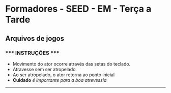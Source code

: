 # Formadores - SEED - EM - Terça a Tarde
## Arquivos de jogos 

### *** INSTRUÇÕES ***

- Movimento do ator ocorre através das setas do teclado.
- Atravesse sem ser atropelado
- Ao ser atropelado, o ator retorna ao ponto inicial
- **Cuidado** *é importante para a boa atrevessia*

---
